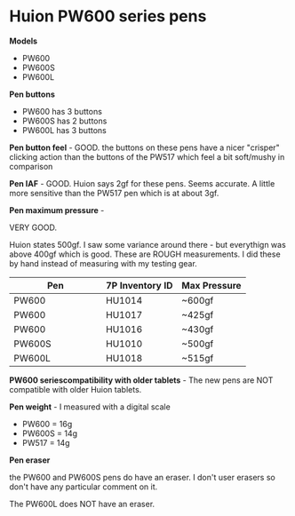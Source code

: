 # Huion PW600 series pens

**Models**

* PW600
* PW600S
* PW600L

**Pen buttons**&#x20;

* PW600 has 3 buttons
* PW600S has 2 buttons
* PW600L has 3 buttons

**Pen button feel** - GOOD. the buttons on these pens have a nicer "crisper" clicking action than the buttons of the PW517 which feel a bit soft/mushy in comparison

**Pen IAF** - GOOD. Huion says 2gf for these pens. Seems accurate. A little more sensitive than the PW517 pen which is at about 3gf.

**Pen maximum pressure** -&#x20;

VERY GOOD.&#x20;

Huion states 500gf. I saw some variance around there - but everythign was above 400gf which is good. These are ROUGH measurements. I did these by hand instead of measuring with my testing gear.&#x20;

<table><thead><tr><th width="150">Pen</th><th>7P Inventory ID</th><th>Max Pressure</th></tr></thead><tbody><tr><td>PW600</td><td>HU1014</td><td>~600gf</td></tr><tr><td>PW600</td><td>HU1017</td><td>~425gf</td></tr><tr><td>PW600</td><td>HU1016</td><td>~430gf</td></tr><tr><td>PW600S</td><td>HU1010</td><td>~500gf</td></tr><tr><td>PW600L</td><td>HU1018</td><td>~515gf</td></tr></tbody></table>

**PW600 seriescompatibility with older tablets** - The new pens are NOT compatible with older Huion tablets.

**Pen weight** - I measured with a digital scale

* PW600 = 16g
* PW600S = 14g
* PW517 = 14g

**Pen eraser**

the PW600 and PW600S pens do have an eraser. I don't user erasers so don't have any particular comment on it.

The PW600L does NOT have an eraser.
